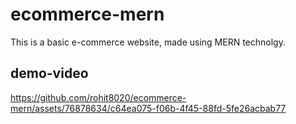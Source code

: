 # ecommerce-mern
This is a basic e-commerce website, made using MERN technolgy.

## demo-video


https://github.com/rohit8020/ecommerce-mern/assets/76878634/c64ea075-f06b-4f45-88fd-5fe26acbab77

